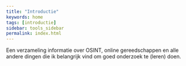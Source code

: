 ```yaml
---
title: "Introductie"
keywords: home
tags: [introductie]
sidebar: tools_sidebar
permalink: index.html
---
```


Een verzameling informatie over OSINT, online gereedschappen en alle andere dingen die ik belangrijk vind om goed onderzoek te (leren) doen. 